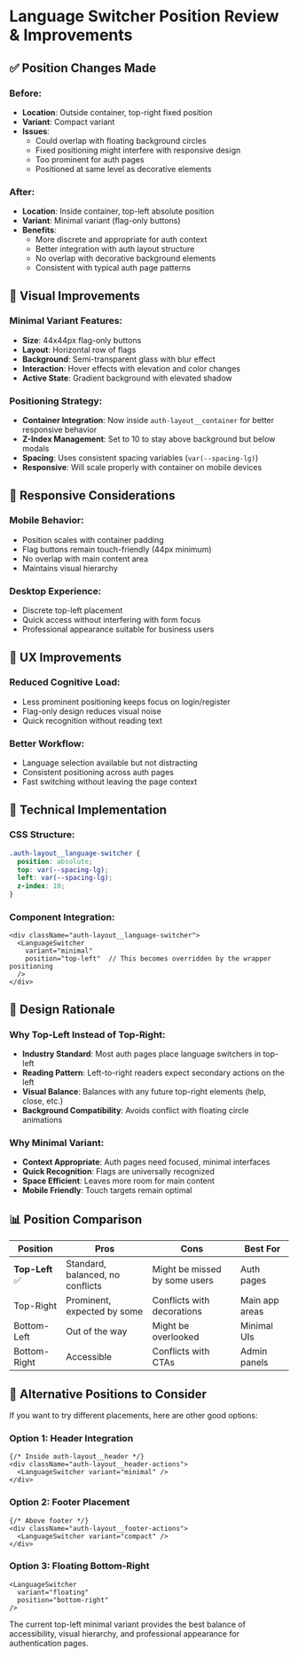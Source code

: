 # Language Switcher Position Review & Improvements

## ✅ **Position Changes Made**

### **Before:**
- **Location**: Outside container, top-right fixed position
- **Variant**: Compact variant  
- **Issues**: 
  - Could overlap with floating background circles
  - Fixed positioning might interfere with responsive design
  - Too prominent for auth pages
  - Positioned at same level as decorative elements

### **After:**
- **Location**: Inside container, top-left absolute position
- **Variant**: Minimal variant (flag-only buttons)
- **Benefits**:
  - More discrete and appropriate for auth context
  - Better integration with auth layout structure
  - No overlap with decorative background elements
  - Consistent with typical auth page patterns

## 🎨 **Visual Improvements**

### **Minimal Variant Features:**
- **Size**: 44x44px flag-only buttons
- **Layout**: Horizontal row of flags
- **Background**: Semi-transparent glass with blur effect
- **Interaction**: Hover effects with elevation and color changes
- **Active State**: Gradient background with elevated shadow

### **Positioning Strategy:**
- **Container Integration**: Now inside `auth-layout__container` for better responsive behavior
- **Z-Index Management**: Set to 10 to stay above background but below modals
- **Spacing**: Uses consistent spacing variables (`var(--spacing-lg)`)
- **Responsive**: Will scale properly with container on mobile devices

## 📱 **Responsive Considerations**

### **Mobile Behavior:**
- Position scales with container padding
- Flag buttons remain touch-friendly (44px minimum)
- No overlap with main content area
- Maintains visual hierarchy

### **Desktop Experience:**
- Discrete top-left placement
- Quick access without interfering with form focus
- Professional appearance suitable for business users

## 🎯 **UX Improvements**

### **Reduced Cognitive Load:**
- Less prominent positioning keeps focus on login/register
- Flag-only design reduces visual noise
- Quick recognition without reading text

### **Better Workflow:**
- Language selection available but not distracting
- Consistent positioning across auth pages
- Fast switching without leaving the page context

## 🔧 **Technical Implementation**

### **CSS Structure:**
```css
.auth-layout__language-switcher {
  position: absolute;
  top: var(--spacing-lg);
  left: var(--spacing-lg);
  z-index: 10;
}
```

### **Component Integration:**
```tsx
<div className="auth-layout__language-switcher">
  <LanguageSwitcher 
    variant="minimal"
    position="top-left"  // This becomes overridden by the wrapper positioning
  />
</div>
```

## 🎨 **Design Rationale**

### **Why Top-Left Instead of Top-Right:**
- **Industry Standard**: Most auth pages place language switchers in top-left
- **Reading Pattern**: Left-to-right readers expect secondary actions on the left
- **Visual Balance**: Balances with any future top-right elements (help, close, etc.)
- **Background Compatibility**: Avoids conflict with floating circle animations

### **Why Minimal Variant:**
- **Context Appropriate**: Auth pages need focused, minimal interfaces
- **Quick Recognition**: Flags are universally recognized
- **Space Efficient**: Leaves more room for main content
- **Mobile Friendly**: Touch targets remain optimal

## 📊 **Position Comparison**

| Position | Pros | Cons | Best For |
|----------|------|------|----------|
| **Top-Left** ✅ | Standard, balanced, no conflicts | Might be missed by some users | Auth pages |
| Top-Right | Prominent, expected by some | Conflicts with decorations | Main app areas |
| Bottom-Left | Out of the way | Might be overlooked | Minimal UIs |
| Bottom-Right | Accessible | Conflicts with CTAs | Admin panels |

## 🔄 **Alternative Positions to Consider**

If you want to try different placements, here are other good options:

### **Option 1: Header Integration**
```tsx
{/* Inside auth-layout__header */}
<div className="auth-layout__header-actions">
  <LanguageSwitcher variant="minimal" />
</div>
```

### **Option 2: Footer Placement**
```tsx
{/* Above footer */}
<div className="auth-layout__footer-actions">
  <LanguageSwitcher variant="compact" />
</div>
```

### **Option 3: Floating Bottom-Right**
```tsx
<LanguageSwitcher 
  variant="floating"
  position="bottom-right"
/>
```

The current top-left minimal variant provides the best balance of accessibility, visual hierarchy, and professional appearance for authentication pages.
